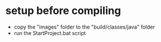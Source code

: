 # setup before compiling
- copy the "images" folder to the "build/classes/java" folder
- run the StartProject.bat script